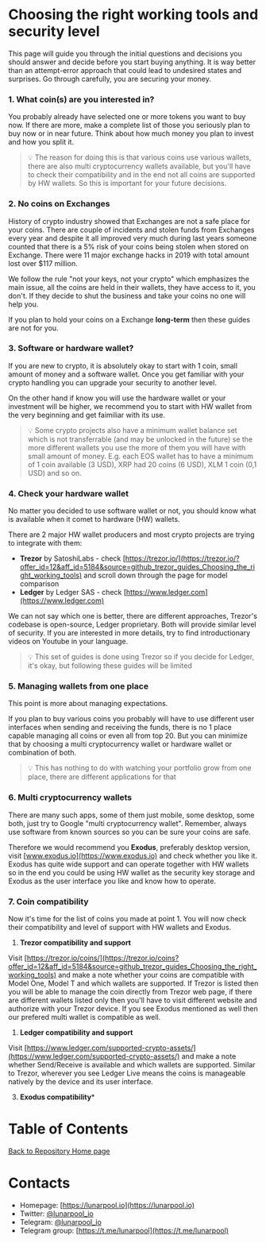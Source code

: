 # Choosing the right working tools and security level
This page will guide you through the initial questions and decisions you should answer and decide before you start buying anything. It is way better than an attempt-error approach that could lead to undesired states and surprises. Go through carefully, you are securing your money.

### 1. What coin(s) are you interested in?

You probably already have selected one or more tokens you want to buy now. If there are more, make a complete list of those you seriously plan to buy now or in near future. Think about how much money you plan to invest and how you split it.

> :bulb: The reason for doing this is that various coins use various wallets, there are also multi cryptocurrency wallets available, but you'll have to check their compatibility and in the end not all coins are supported by HW wallets. So this is important for your future decisions.

### 2. No coins on Exchanges

History of crypto industry showed that Exchanges are not a safe place for your coins. There are couple of incidents and stolen funds from Exchanges every year and despite it all improved very much during last years someone counted that there is a 5% risk of your coins being stolen when stored on Exchange. There were 11 major exchange hacks in 2019 with total amount lost over $117 million.

We follow the rule "not your keys, not your crypto" which emphasizes the main issue, all the coins are held in their wallets, they have access to it, you don't. If they decide to shut the business and take your coins no one will help you.

If you plan to hold your coins on a Exchange **long-term** then these guides are not for you.

### 3. Software or hardware wallet?

If you are new to crypto, it is absolutely okay to start with 1 coin, small amount of money and a software wallet. Once you get familiar with your crypto handling you can upgrade your security to another level.

On the other hand if know you will use the hardware wallet or your investment will be higher, we recommend you to start with HW wallet from the very beginning and get faimiliar with its use.

> :bulb: Some crypto projects also have a minimum wallet balance set which is not transferrable (and may be unlocked in the future) se the more different wallets you use the more of them you will have with small amount of money. E.g. each EOS wallet has to have a minimum of 1 coin available (3 USD), XRP had 20 coins (6 USD), XLM 1 coin (0,1 USD) and so on.

### 4. Check your hardware wallet

No matter you decided to use software wallet or not, you should know what is available when it comet to hardware (HW) wallets.

There are 2 major HW wallet producers and most crypto projects are trying to integrate with them:

* **Trezor** by SatoshiLabs - check [https://trezor.io/](https://trezor.io/?offer_id=12&aff_id=5184&source=github_trezor_guides_Choosing_the_right_working_tools) and scroll down through the page for model comparison
* **Ledger** by Ledger SAS - check [https://www.ledger.com](https://www.ledger.com)

We can not say which one is better, there are different approaches, Trezor's codebase is open-source, Ledger proprietary. Both will provide similar level of security. If you are interested in more details, try to find introductionary videos on Youtube in your language.

> :bulb: This set of guides is done using Trezor so if you decide for Ledger, it's okay, but following these guides will be limited

### 5. Managing wallets from one place

This point is more about managing expectations.

If you plan to buy various coins you probably will have to use different user interfaces when sending and receiving the funds, there is no 1 place capable managing all coins or even all from top 20. But you can minimize that by choosing a multi cryptocurrency wallet or hardware wallet or combination of both.

> :bulb: This has nothing to do with watching your portfolio grow from one place, there are different applications for that

### 6. Multi cryptocurrency wallets

There are many such apps, some of them just mobile, some desktop, some both, just try to Google "multi cryptocurrency wallet". Remember, always use software from known sources so you can be sure your coins are safe.

Therefore we would recommend you **Exodus**, preferably desktop version, visit [www.exodus.io](https://www.exodus.io) and check whether you like it. Exodus has quite wide support and can operate together with HW wallets so in the end you could be using HW wallet as the security key storage and Exodus as the user interface you like and know how to operate.

### 7. Coin compatibility

Now it's time for the list of coins you made at point 1. You will now check their compatibility and level of support with HW wallets and Exodus.

1. **Trezor compatibility and support**

Visit [https://trezor.io/coins/](https://trezor.io/coins?offer_id=12&aff_id=5184&source=github_trezor_guides_Choosing_the_right_working_tools) and make a note whether your coins are compatible with Model One, Model T and which wallets are supported. If Trezor is listed then you will be able to manage the coin directly from Trezor web page, if there are different wallets listed only then you'll have to visit different website and authorize with your Trezor device. If you see Exodus mentioned as well then our prefered multi wallet is compatible as well.

1. **Ledger compatibility and support**

Visit [https://www.ledger.com/supported-crypto-assets/](https://www.ledger.com/supported-crypto-assets/) and make a note whether Send/Receive is available and which wallets are supported. Similar to Trezor, wherever you see Ledger Live means the coins is manageable natively by the device and its user interface.

3. **Exodus compatibility***



# Table of Contents

[Back to Repository Home page](../README.md)

# Contacts

* Homepage: [https://lunarpool.io](https://lunarpool.io)
* Twitter: [@lunarpool_io](https://twitter.com/lunarpool_io)
* Telegram: [@lunarpool_io](https://t.me/lunarpool_io)
* Telegram group: [https://t.me/lunarpool](https://t.me/lunarpool)
